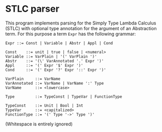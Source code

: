 # STLC parser

This program implements parsing for the Simply Type Lambda Calculus (STLC) with optional type annotation for the argument of an Abstraction term. For this purpose a term `Expr` has the following grammar:

```
Expr ::= Const | Variable | Abstr | Appl | Cond

Const    ::= unit | true | false | <numeral>
Variable ::= VarPlain | '(' VarPlain ')'
Abstr    ::= '(\' VarAnnotated '.' Expr ')'
Appl     ::= '(' Expr '$' Expr ')'
Cond     ::= '(' Expr '?' Expr '::' Expr ')'

VarPlain     ::= VarName
VarAnnotated ::= VarName | VarName ':' Type
VarName      ::= <lowercase>

Type         ::= TypeConst | TypeVar | FunctionType

TypeConst    ::= Unit | Bool | Int
TypeVar      ::= <capitalized>
FunctionType ::= '(' Type '->' Type ')'
```

(Whitespace is entirely ignored)
